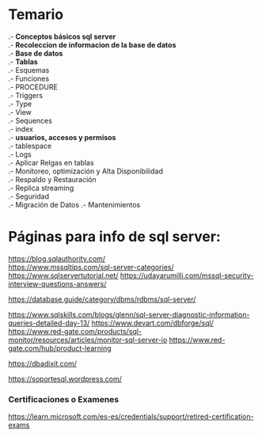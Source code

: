 # Temario

.- **Conceptos básicos sql server**<br>
.- **Recoleccion de informacion de la base de datos** <br>
.- **Base de datos**<br>
.- **Tablas**<br>
.- Esquemas<br>
.- Funciones <br>
.- PROCEDURE <br>
.- Triggers <br>
.- Type <br>
.- View <br>
.- Sequences <br>
.- index <br>
.- **usuarios, accesos y  permisos** <br>
.- tablespace<br>
.- Logs<br>
.- Aplicar Relgas en tablas <br>
.- Monitoreo, optimización y Alta Disponibilidad <br>
.- Respaldo y Restauración <br>
.- Replica streaming <br>
.- Seguridad<br>
.- Migración de Datos
.- Mantenimientos<br> 


# Páginas para info de sql server:
https://blog.sqlauthority.com/ <br>
https://www.mssqltips.com/sql-server-categories/ <br>
https://www.sqlservertutorial.net/
https://udayarumilli.com/mssql-security-interview-questions-answers/

https://database.guide/category/dbms/rdbms/sql-server/

https://www.sqlskills.com/blogs/glenn/sql-server-diagnostic-information-queries-detailed-day-13/
https://www.devart.com/dbforge/sql/
https://www.red-gate.com/products/sql-monitor/resources/articles/monitor-sql-server-io
https://www.red-gate.com/hub/product-learning

https://dbadixit.com/

https://soportesql.wordpress.com/


### Certificaciones o Examenes 
https://learn.microsoft.com/es-es/credentials/support/retired-certification-exams
